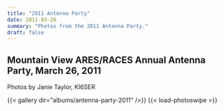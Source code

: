 ```yaml
---
title: "2011 Antenna Party"
date: 2011-03-26
summary: "Photos from the 2011 Antenna Party."
draft: false
---
```

## Mountain View ARES/RACES Annual Antenna Party, March 26, 2011

Photos by Janie Taylor, KI6SER

{{< gallery dir="albums/antenna-party-2011" />}} {{< load-photoswipe >}}
